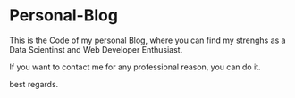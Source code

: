 # Personal-Blog

This is the Code of my personal Blog, where you can find my strenghs as a Data Scientinst and Web Developer Enthusiast.

If you want to contact me for any professional reason, you can do it.

best regards.
